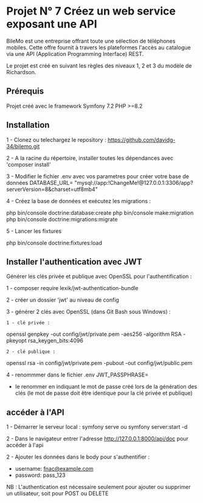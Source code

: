 # Projet N° 7 Créez un web service exposant une API

BileMo est une entreprise offrant toute une sélection de téléphones mobiles. Cette offre fournit à travers les plateformes l'accès au catalogue via une API (Application Programming Interface) REST.

Le projet est créé en suivant les règles des niveaux 1, 2 et 3 du modèle de Richardson.

## Prérequis

Projet créé avec le framework Symfony 7.2
PHP >=8.2

## Installation

1 - Clonez ou telechargez le repository :
<https://github.com/davidg-34/bilemo.git>

2 - A la racine du répertoire, installer toutes les dépendances avec 'composer install'

3 - Modifier le fichier .env avec vos parametres pour créer votre base de données DATABASE_URL= "mysql://app:!ChangeMe!@127.0.0.1:3306/app?serverVersion=8&charset=utf8mb4"

4 - Créez la base de données et exécutez les migrations :

php bin/console doctrine:database:create php bin/console make:migration php bin/console doctrine:migrations:migrate

5 - Lancer les fixtures

php bin/console doctrine:fixtures:load

## Installer l'authentication avec JWT

Générer les clés privée et publique avec OpenSSL pour l'authentification :

1 - composer require lexik/jwt-authentication-bundle

2 - créer un dossier  'jwt'  au niveau de config

3 - générer 2 clés avec OpenSSL (dans Git Bash sous Windows) :

    1 - clé privée :

openssl genpkey -out config/jwt/private.pem -aes256 -algorithm RSA -pkeyopt rsa_keygen_bits:4096

    2 - clé publique : 

openssl rsa -in config/jwt/private.pem -pubout -out config/jwt/public.pem

4 - renommmer dans le fichier .env JWT_PASSPHRASE=

- le renommer en indiquant le mot de passe créé lors de la génération des clés (le mot de passe doit être identique pour la clé privée et publique)

## accéder à l'API

1 - Démarrer le serveur local : symfony serve ou symfony server:start -d

2 - Dans le navigateur entrer l'adresse <http://127.0.0.1:8000/api/doc> pour accéder à l'api

2 - Ajouter les données dans le body pour s'authentifier :

- username: <fnac@example.com>
- password: pass_123

NB : L'authentication est nécessaire seulement pour ajouter ou supprimer un utilisateur, soit pour POST ou DELETE
